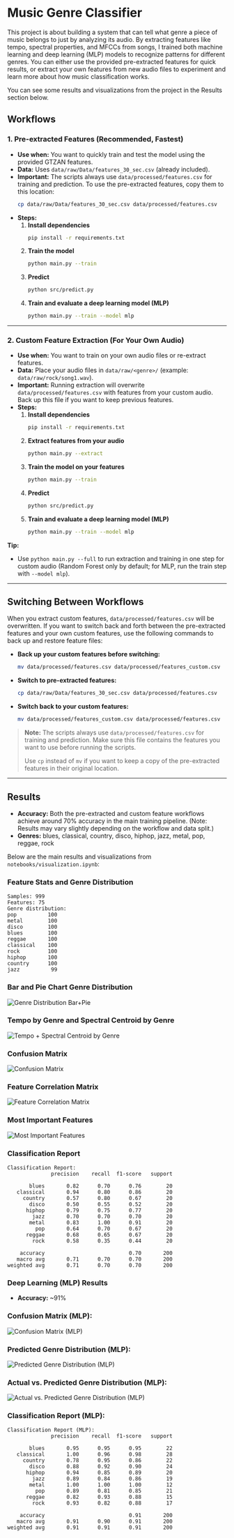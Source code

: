# Music Genre Classifier

This project is about building a system that can tell what genre a piece of music belongs to just by analyzing its audio. By extracting features like tempo, spectral properties, and MFCCs from songs, I trained both machine learning and deep learning (MLP) models to recognize patterns for different genres. You can either use the provided pre-extracted features for quick results, or extract your own features from new audio files to experiment and learn more about how music classification works.

You can see some results and visualizations from the project in the Results section below.

## Workflows

### 1. Pre-extracted Features (Recommended, Fastest)
- **Use when:** You want to quickly train and test the model using the provided GTZAN features.
- **Data:** Uses `data/raw/Data/features_30_sec.csv` (already included).
- **Important:** The scripts always use `data/processed/features.csv` for training and prediction. To use the pre-extracted features, copy them to this location:
  ```bash
  cp data/raw/Data/features_30_sec.csv data/processed/features.csv
  ```
- **Steps:**
  1. **Install dependencies**
     ```bash
     pip install -r requirements.txt
     ```
  2. **Train the model**
     ```bash
     python main.py --train
     ```
  3. **Predict**
     ```bash
     python src/predict.py
     ```
  4. **Train and evaluate a deep learning model (MLP)**
     ```bash
     python main.py --train --model mlp
     ```

---

### 2. Custom Feature Extraction (For Your Own Audio)
- **Use when:** You want to train on your own audio files or re-extract features.
- **Data:** Place your audio files in `data/raw/<genre>/` (example: `data/raw/rock/song1.wav`).
- **Important:** Running extraction will overwrite `data/processed/features.csv` with features from your custom audio. Back up this file if you want to keep previous features.
- **Steps:**
  1. **Install dependencies**
     ```bash
     pip install -r requirements.txt
     ```
  2. **Extract features from your audio**
     ```bash
     python main.py --extract
     ```
  3. **Train the model on your features**
     ```bash
     python main.py --train
     ```
  4. **Predict**
     ```bash
     python src/predict.py
     ```
  5. **Train and evaluate a deep learning model (MLP)**
     ```bash
     python main.py --train --model mlp
     ```

**Tip:**
- Use `python main.py --full` to run extraction and training in one step for custom audio (Random Forest only by default; for MLP, run the train step with `--model mlp`).

---

## Switching Between Workflows

When you extract custom features, `data/processed/features.csv` will be overwritten. If you want to switch back and forth between the pre-extracted features and your own custom features, use the following commands to back up and restore feature files:

- **Back up your custom features before switching:**
  ```bash
  mv data/processed/features.csv data/processed/features_custom.csv
  ```
- **Switch to pre-extracted features:**
  ```bash
  cp data/raw/Data/features_30_sec.csv data/processed/features.csv
  ```
- **Switch back to your custom features:**
  ```bash
  mv data/processed/features_custom.csv data/processed/features.csv
  ```

> **Note:** The scripts always use `data/processed/features.csv` for training and prediction. Make sure this file contains the features you want to use before running the scripts.
> 
> Use `cp` instead of `mv` if you want to keep a copy of the pre-extracted features in their original location.

---

## Results

- **Accuracy:** Both the pre-extracted and custom feature workflows achieve around 70% accuracy in the main training pipeline. (Note: Results may vary slightly depending on the workflow and data split.)
- **Genres:** blues, classical, country, disco, hiphop, jazz, metal, pop, reggae, rock


Below are the main results and visualizations from `notebooks/visualization.ipynb`:

### Feature Stats and Genre Distribution

```
Samples: 999
Features: 75
Genre distribution:
pop          100
metal        100
disco        100
blues        100
reggae       100
classical    100
rock         100
hiphop       100
country      100
jazz          99
```

### Bar and Pie Chart Genre Distribution

![Genre Distribution Bar+Pie](images/genre_distribution.png)

### Tempo by Genre and Spectral Centroid by Genre

![Tempo + Spectral Centroid by Genre](images/tempo+spectral.png)

### Confusion Matrix

![Confusion Matrix](images/confusion_matrix.png)

### Feature Correlation Matrix

![Feature Correlation Matrix](images/feature_correlation_matrix.png)

### Most Important Features

![Most Important Features](images/most_important_features.png)

### Classification Report

```
Classification Report:
              precision    recall  f1-score   support

       blues       0.82      0.70      0.76        20
   classical       0.94      0.80      0.86        20
     country       0.57      0.80      0.67        20
       disco       0.50      0.55      0.52        20
      hiphop       0.79      0.75      0.77        20
        jazz       0.70      0.70      0.70        20
       metal       0.83      1.00      0.91        20
         pop       0.64      0.70      0.67        20
      reggae       0.68      0.65      0.67        20
        rock       0.58      0.35      0.44        20

    accuracy                           0.70       200
   macro avg       0.71      0.70      0.70       200
weighted avg       0.71      0.70      0.70       200
```

### Deep Learning (MLP) Results

- **Accuracy:** ~91%

### Confusion Matrix (MLP):

![Confusion Matrix (MLP)](images/confusion_matrix_mlp.png)

### Predicted Genre Distribution (MLP):

![Predicted Genre Distribution (MLP)](images/predicted_genre_distribution_mlp.png)

### Actual vs. Predicted Genre Distribution (MLP):

![Actual vs. Predicted Genre Distribution (MLP)](images/actual_vs_predicted_genre_distribution_mlp.png)

### Classification Report (MLP):

```
Classification Report (MLP):
              precision    recall  f1-score   support

       blues       0.95      0.95      0.95        22
   classical       1.00      0.96      0.98        28
     country       0.78      0.95      0.86        22
       disco       0.88      0.92      0.90        24
      hiphop       0.94      0.85      0.89        20
        jazz       0.89      0.84      0.86        19
       metal       1.00      1.00      1.00        12
         pop       0.89      0.81      0.85        21
      reggae       0.82      0.93      0.88        15
        rock       0.93      0.82      0.88        17

    accuracy                           0.91       200
   macro avg       0.91      0.90      0.91       200
weighted avg       0.91      0.91      0.91       200
```
